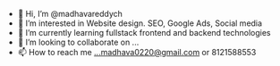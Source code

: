 - 👋 Hi, I’m @madhavareddych
- 👀 I’m interested in Website design. SEO, Google Ads, Social media
- 🌱 I’m currently learning fullstack frontend and backend technologies
- 💞️ I’m looking to collaborate on ...
- 📫 How to reach me ...madhava0220@gmail.com or 8121588553

<!---
madhavareddych/madhavareddych is a ✨ special ✨ repository because its `README.md` (this file) appears on your GitHub profile.
You can click the Preview link to take a look at your changes.
--->
